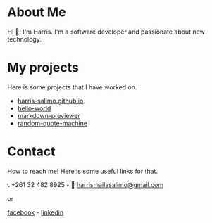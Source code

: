 # About Me

Hi :wave:! I'm Harris. I'm a software developer and passionate about new technology.


# My projects

Here is some projects that I have worked on.

- [harris-salimo.github.io](https://github.com/harris-salimo/harris-salimo.github.io)
- [hello-world](https://github.com/harris-salimo/hello-world)
- [markdown-previewer](https://github.com/harris-salimo/markdown-previewer)
- [random-quote-machine](https://github.com/harris-salimo/random-quote-machine)


# Contact

How to reach me! Here is some useful links for that.

:telephone_receiver: +261 32 482 8925 - :email: harrismailasalimo@gmail.com

or

[facebook](https://www.facebook.com/harris.salimo/) - [linkedin](https://www.linkedin.com/in/harris-maila-salimo-098745210/)

